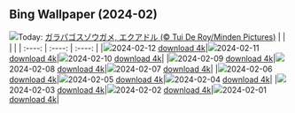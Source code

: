 ## Bing Wallpaper (2024-02)
![](https://global.bing.com/th?id=OHR.GiantTortoise_JA-JP6597399891_UHD.jpg&w=1000)Today: [ガラパゴスゾウガメ, エクアドル (© Tui De Roy/Minden Pictures)](https://global.bing.com/th?id=OHR.GiantTortoise_JA-JP6597399891_UHD.jpg)
|      |      |      |
| :----: | :----: | :----: |
|![](https://global.bing.com/th?id=OHR.GiantTortoise_JA-JP6597399891_UHD.jpg&pid=hp&w=384&h=216&rs=1&c=4)2024-02-12 [download 4k](https://global.bing.com/th?id=OHR.GiantTortoise_JA-JP6597399891_UHD.jpg)|![](https://global.bing.com/th?id=OHR.FolegandrosGreece_JA-JP6408429847_UHD.jpg&pid=hp&w=384&h=216&rs=1&c=4)2024-02-11 [download 4k](https://global.bing.com/th?id=OHR.FolegandrosGreece_JA-JP6408429847_UHD.jpg)|![](https://global.bing.com/th?id=OHR.ChinaDragon_JA-JP6088029412_UHD.jpg&pid=hp&w=384&h=216&rs=1&c=4)2024-02-10 [download 4k](https://global.bing.com/th?id=OHR.ChinaDragon_JA-JP6088029412_UHD.jpg)|
|![](https://global.bing.com/th?id=OHR.SapporoSnowFest2024_JA-JP5845958327_UHD.jpg&pid=hp&w=384&h=216&rs=1&c=4)2024-02-09 [download 4k](https://global.bing.com/th?id=OHR.SapporoSnowFest2024_JA-JP5845958327_UHD.jpg)|![](https://global.bing.com/th?id=OHR.MtHoodOregon_JA-JP1952709545_UHD.jpg&pid=hp&w=384&h=216&rs=1&c=4)2024-02-08 [download 4k](https://global.bing.com/th?id=OHR.MtHoodOregon_JA-JP1952709545_UHD.jpg)|![](https://global.bing.com/th?id=OHR.GrandCanyonVerdon_JA-JP1674672705_UHD.jpg&pid=hp&w=384&h=216&rs=1&c=4)2024-02-07 [download 4k](https://global.bing.com/th?id=OHR.GrandCanyonVerdon_JA-JP1674672705_UHD.jpg)|
|![](https://global.bing.com/th?id=OHR.LakeTahoeRock_JA-JP1426233885_UHD.jpg&pid=hp&w=384&h=216&rs=1&c=4)2024-02-06 [download 4k](https://global.bing.com/th?id=OHR.LakeTahoeRock_JA-JP1426233885_UHD.jpg)|![](https://global.bing.com/th?id=OHR.TeideNational_JA-JP0929359307_UHD.jpg&pid=hp&w=384&h=216&rs=1&c=4)2024-02-05 [download 4k](https://global.bing.com/th?id=OHR.TeideNational_JA-JP0929359307_UHD.jpg)|![](https://global.bing.com/th?id=OHR.Risshun2024_JA-JP0473025978_UHD.jpg&pid=hp&w=384&h=216&rs=1&c=4)2024-02-04 [download 4k](https://global.bing.com/th?id=OHR.Risshun2024_JA-JP0473025978_UHD.jpg)|
|![](https://global.bing.com/th?id=OHR.Hakodate2024_JA-JP0227242180_UHD.jpg&pid=hp&w=384&h=216&rs=1&c=4)2024-02-03 [download 4k](https://global.bing.com/th?id=OHR.Hakodate2024_JA-JP0227242180_UHD.jpg)|![](https://global.bing.com/th?id=OHR.AlpineMarmot_JA-JP5712211606_UHD.jpg&pid=hp&w=384&h=216&rs=1&c=4)2024-02-02 [download 4k](https://global.bing.com/th?id=OHR.AlpineMarmot_JA-JP5712211606_UHD.jpg)|![](https://global.bing.com/th?id=OHR.DevetashkaCave_JA-JP9707792334_UHD.jpg&pid=hp&w=384&h=216&rs=1&c=4)2024-02-01 [download 4k](https://global.bing.com/th?id=OHR.DevetashkaCave_JA-JP9707792334_UHD.jpg)|
